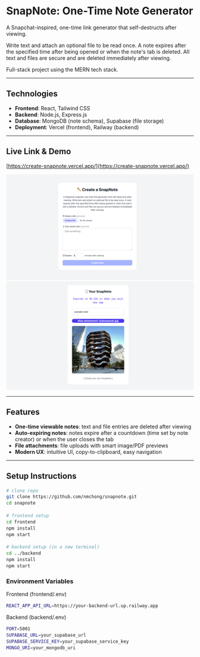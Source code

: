 # SnapNote: One-Time Note Generator
A Snapchat-inspired, one-time link generator that self-destructs after viewing. 

Write text and attach an optional file to be read once. A note expires after the specified time after being opened or when the note's tab is deleted. All text and files are secure and are deleted immediately after viewing. 

Full-stack project using the MERN tech stack.

---

## Technologies
- **Frontend**: React, Tailwind CSS
- **Backend**: Node.js, Express.js
- **Database**: MongoDB (note schema), Supabase (file storage)
- **Deployment**: Vercel (frontend), Railway (backend)

---

## Live Link & Demo
[https://create-snapnote.vercel.app/](https://create-snapnote.vercel.app/)

![Create Note Page](./createImage.png)
![View Note Page](./viewImage.png)

---

## Features
- **One-time viewable notes**: text and file entries are deleted after viewing
- **Auto-expiring notes**: notes expire after a countdown (time set by note creator) or when the user closes the tab
- **File attachments**: file uploads with smart image/PDF previews
- **Modern UX**: intuitive UI, copy-to-clipboard, easy navigation

---

## Setup Instructions
```bash
# clone repo
git clone https://github.com/nmchong/snapnote.git
cd snapnote

# frontend setup
cd frontend
npm install
npm start

# backend setup (in a new terminal)
cd ../backend
npm install
npm start
```
### Environment Variables

Frontend (frontend/.env)
```bash
REACT_APP_API_URL=https://your-backend-url.up.railway.app
```

Backend (backend/.env)
```bash
PORT=5001
SUPABASE_URL=your_supabase_url
SUPABASE_SERVICE_KEY=your_supabase_service_key
MONGO_URI=your_mongodb_uri
```

